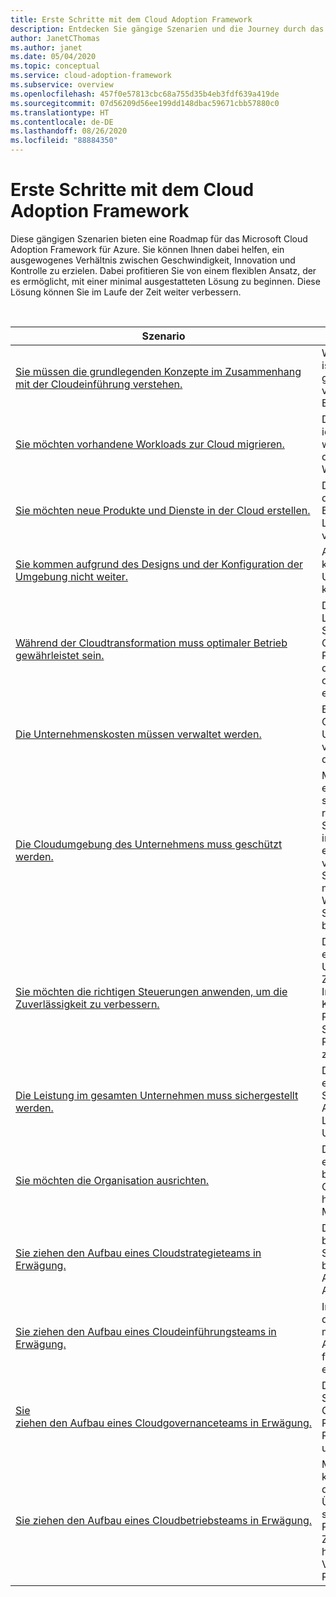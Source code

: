 ```yaml
---
title: Erste Schritte mit dem Cloud Adoption Framework
description: Entdecken Sie gängige Szenarien und die Journey durch das Cloud Adoption Framework, die diesen Szenarien am ehesten entspricht.
author: JanetCThomas
ms.author: janet
ms.date: 05/04/2020
ms.topic: conceptual
ms.service: cloud-adoption-framework
ms.subservice: overview
ms.openlocfilehash: 457f0e57813cbc68a755d35b4eb3fdf639a419de
ms.sourcegitcommit: 07d56209d56ee199dd148dbac59671cbb57880c0
ms.translationtype: HT
ms.contentlocale: de-DE
ms.lasthandoff: 08/26/2020
ms.locfileid: "88884350"
---
```

# <a name="get-started-with-the-cloud-adoption-framework"></a>Erste Schritte mit dem Cloud Adoption Framework

Diese gängigen Szenarien bieten eine Roadmap für das Microsoft Cloud Adoption Framework für Azure. Sie können Ihnen dabei helfen, ein ausgewogenes Verhältnis zwischen Geschwindigkeit, Innovation und Kontrolle zu erzielen. Dabei profitieren Sie von einem flexiblen Ansatz, der es ermöglicht, mit einer minimal ausgestatteten Lösung zu beginnen. Diese Lösung können Sie im Laufe der Zeit weiter verbessern.

<br>

| Szenario | Beschreibung |
|----------|-------------|
| [Sie müssen die grundlegenden Konzepte im Zusammenhang mit der Cloudeinführung verstehen.](./cloud-concepts.md) | Wenn die Cloud involviert ist, müssen Sie einige grundlegende Konzepte verstehen und Entscheidungen treffen. |
| [Sie möchten vorhandene Workloads zur Cloud migrieren.](./migrate.md)                   | Dieser Leitfaden ist ein idealer Ausgangspunkt, wenn der Schwerpunkt auf der Migration lokaler Workloads zur Cloud liegt. |
| [Sie möchten neue Produkte und Dienste in der Cloud erstellen.](./innovate.md)             | Dieser Leitfaden hilft Ihnen dabei, sich auf die Bereitstellung innovativer Lösungen in der Cloud vorzubereiten.                                       |
| [Sie kommen aufgrund des Designs und der Konfiguration der Umgebung nicht weiter.](./design-and-configuration.md) | Anhand dieses Leitfadens können Sie schnell eine Umgebung entwerfen und konfigurieren.                                           |
| [Während der Cloudtransformation muss optimaler Betrieb gewährleistet sein.](./operational-excellence.md)                   | Die Schritte in diesem Leitfaden helfen dem Strategieteam dabei, Change Management-Prozesse zu steuern, die für die Sicherstellung eines optimalen Betriebs erforderlich sind. |
| [Die Unternehmenskosten müssen verwaltet werden.](./manage-costs.md)                                          | Beginnen Sie mit der Optimierung der Unternehmenskosten, und verwalten Sie die Kosten in der gesamten Umgebung.                                                                           |
| [Die Cloudumgebung des Unternehmens muss geschützt werden.](./security.md)             | Mit diesem Leitfaden zu den ersten Schritte können Sie sicherstellen, dass die richtigen Sicherheitsanforderungen im gesamten Unternehmen erfüllt sind, um das Risiko von Sicherheitsverletzungen zu minimieren und die Wiederherstellung nach Sicherheitsverletzungen zu beschleunigen.                                       |
| [Sie möchten die richtigen Steuerungen anwenden, um die Zuverlässigkeit zu verbessern.](./reliability.md)                   | Dieser Leitfaden zu den ersten Schritten hilft dabei, Unterbrechungen im Zusammenhang mit Inkonsistenzen bezüglich Konfiguration, Ressourcenorganisation, Sicherheitsbaselines oder Ressourcenschutzrichtlinien zu minimieren. |
| [Die Leistung im gesamten Unternehmen muss sichergestellt werden.](./performance.md)                               | Dieser Leitfaden zu den ersten Schritte unterstützt Sie dabei, Prozesse zur Aufrechterhaltung der Leistung im gesamten Unternehmen einzurichten.                               |
| [Sie möchten die Organisation ausrichten.](./org-alignment.md)                               | Dieser Leitfaden zu den ersten Schritten kann Ihnen bei der Einrichtung einer Organisationsstruktur helfen, die mit geeigneten Mitarbeitern besetzt ist.                               |
| [Sie ziehen den Aufbau eines Cloudstrategieteams in Erwägung.](./team/cloud-strategy.md)     | Dieser Leitfaden hilft Ihnen bei der Entscheidung, ob Sie ein Strategieteam benötigen, und gibt Aufschluss über die Aufgaben dieses Teams.                                |
| [Sie ziehen den Aufbau eines Cloudeinführungsteams in Erwägung.](./team/cloud-adoption.md)     | In diesem Leitfaden werden die Schritte beschrieben, mit denen Sie die richtige Art des Einführungsteams für Ihre Anforderungen ermitteln.              |
| [Sie ziehen&nbsp;den&nbsp;Aufbau&nbsp;eines&nbsp;Cloudgovernanceteams&nbsp;in&nbsp;Erwägung.](./team/cloud-governance.md) | Dieser Leitfaden unterstützt Sie beim Aufbau eines Governanceteams, um Risiken und die Risikotoleranz zu bewerten und zu verwalten.                                         |
| [Sie ziehen den Aufbau eines Cloudbetriebsteams in Erwägung.](./team/cloud-operations.md) | Mit diesem Leitfaden können Sie Teams bilden, die sich auf die Überwachung, Reparatur sowie die Behebung von Problemen im Zusammenhang mit herkömmlichen IT-Vorgängen und -Ressourcen konzentrieren. |
